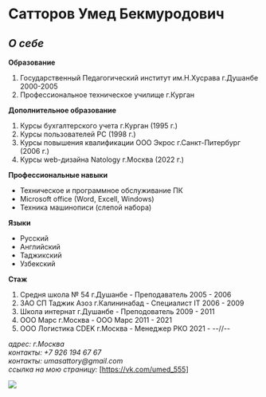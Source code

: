 **Сатторов Умед Бекмуродович**
==================
***О себе***
------------------
**Образование**

1. Государственный Педагогический институт им.Н.Хусрава г.Душанбе 2000-2005
1. Профессиональное техническое училище г.Курган

**Дополнительное образование**
1. Курсы бухгалтерского учета г.Курган (1995 г.)
1. Курсы пользователей PC (1998 г.)
1. Курсы повышения квалификации ООО Экрос г.Санкт-Питербург (2006 г.)
1. Курсы web-дизайна Natology г.Москва (2022 г.)

**Профессиональные навыки**
- Техническое и программное обслуживание ПК
- Microsoft office (Word, Excell, Windows)
- Техника машинописи (слепой набора)

**Языки**
- Русский
- Английский
- Таджикский
- Узбекский

**Стаж**
1. Средня школа № 54 г.Душанбе      - Преподаватель     2005 - 2006
1. ЗАО СП Таджик Азоз г.Калининабад - Специалист IT     2006 - 2009
1. Школа интернат г.Душанбе         - Преподователь     2009 - 2011
1. ООО Марс г.Москва                - ООО Марс          2011 - 2021
1. ООО Логистика CDEK г.Москва      - Менеджер РКО      2021 - --//--



_адрес:_ _г.Москва_  
_контакты:_ _+7 926 194 67 67_  
_контакты:_ _umasattory@gmail.com_  
_ссылка на мою страницу:_ [https://vk.com/umed_555]

![](https://disk.yandex.ru/i/_YSGHP5Wf2PDOQ)